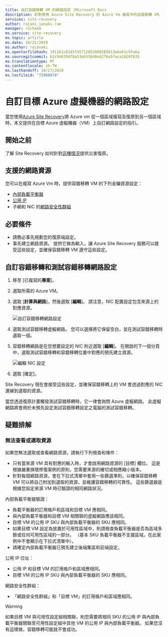 ```yaml
---
title: 自訂容錯移轉 VM 的網路設定 |Microsoft Docs
description: 針對使用 Azure Site Recovery 的 Azure Vm 複寫中的容錯移轉 VM，提供自訂網路設定的總覽。
services: site-recovery
author: rajani-janaki-ram
manager: rochakm
ms.service: site-recovery
ms.topic: article
ms.date: 10/21/2019
ms.author: rajanaki
ms.openlocfilehash: 191161c8185f45712052000285013a6e61c9fa6a
ms.sourcegitcommit: b1c94635078a53eb558d0eb276a5faca1020f835
ms.translationtype: MT
ms.contentlocale: zh-TW
ms.lasthandoff: 10/27/2019
ms.locfileid: "72968878"
---
```

# <a name="customize-networking-configurations-of-the-target-azure-vm"></a>自訂目標 Azure 虛擬機器的網路設定

當您使用[Azure Site Recovery](site-recovery-overview.md)將 Azure vm 從一個區域複寫及復原到另一個區域時，本文提供在目標 Azure 虛擬機器（VM）上自訂網路設定的指引。

## <a name="before-you-start"></a>開始之前

了解 Site Recovery 如何針對[這種情況](azure-to-azure-architecture.md)提供災害復原。

## <a name="supported-networking-resources"></a>支援的網路資源

您可以在複寫 Azure Vm 時，提供容錯移轉 VM 的下列金鑰資源設定：

- [內部負載平衡器](https://docs.microsoft.com/azure/load-balancer/load-balancer-standard-overview#what-is-standard-load-balancer)
- [公用 IP](https://docs.microsoft.com/azure/virtual-network/virtual-network-ip-addresses-overview-arm#public-ip-addresses)
- 子網和 NIC 的[網路安全性群組](https://docs.microsoft.com/azure/virtual-network/manage-network-security-group)

## <a name="prerequisites"></a>必要條件

- 請務必事先規劃您的復原端設定。
- 事先建立網路資源。 提供它做為輸入，讓 Azure Site Recovery 服務可以接受這些設定，並確保容錯移轉 VM 遵守這些設定。

## <a name="customize-failover-and-test-failover-networking-configurations"></a>自訂容錯移轉和測試容錯移轉網路設定

1. 移至 [已複寫的**專案**]。 
2. 選取所需的 Azure VM。
3. 選取 [**計算與網路**]，然後選取 [**編輯**]。 請注意，NIC 配置設定包含來源上的對應資源。 

     ![自訂容錯移轉網路設定](media/azure-to-azure-customize-networking/edit-networking-properties.png)

4. 選取測試容錯移轉虛擬網路。 您可以選擇將它保留空白，並在測試容錯移轉時選取一個。
5. 容錯移轉網路是在您想要設定的 NIC 附近選取 [**編輯**]。 在開啟的下一個分頁中，選取測試容錯移轉和容錯移轉位置中對應的預先建立資源。

    ![編輯 NIC 設定](media/azure-to-azure-customize-networking/nic-drilldown.png) 

6. 選取 [確定]。

Site Recovery 現在會接受這些設定，並確保容錯移轉上的 VM 會透過對應的 NIC 連線到選取的資源。

當您透過復原計畫觸發測試容錯移轉時，它一律會詢問 Azure 虛擬網路。 此虛擬網路將會用於未預先設定測試容錯移轉設定之電腦的測試容錯移轉。

## <a name="troubleshooting"></a>疑難排解

### <a name="unable-to-view-or-select-a-resource"></a>無法查看或選取資源

如果您無法選取或查看網路資源，請執行下列檢查和條件：

- 只有當來源 VM 具有對應的輸入時，才會啟用網路資源的 [目標] 欄位。 這是根據嚴重損壞修復案例的原則，您需要來源的確切或相應縮小版本。
- 針對每個網路資源，會在下拉式清單中套用一些篩選準則，以確保容錯移轉 VM 可以將自己附加到選取的資源，並維護容錯移轉的可靠性。 這些篩選器是根據您設定來源 VM 時已驗證的相同網路狀況。

內部負載平衡器驗證：

- 負載平衡器的訂用帳戶和區域和目標 VM 應相同。
- 與內部負載平衡器和目標 VM 相關聯的虛擬網路應該相同。
- 目標 VM 的公用 IP SKU 與內部負載平衡器的 SKU 應相同。
- 如果目標 VM 設定為放置於可用性區域中，則請檢查負載平衡器是否為區域多餘或任何可用性區域的一部分。 （基本 SKU 負載平衡器不支援區域，在此案例中不會顯示在下拉式清單中）。
- 請確定內部負載平衡器已預先建立後端集區和前端設定。

公用 IP 位址：

- 公用 IP 和目標 VM 的訂用帳戶和區域應相同。
- 目標 VM 的公用 IP SKU 與內部負載平衡器的 SKU 應相同。

網路安全性群組：
- 「網路安全性群組」和「目標 VM」的訂用帳戶和區域應相同。


> [!WARNING]
> 如果目標 VM 與可用性設定組相關聯，則您需要將相同 SKU 的公用 IP 與內部負載平衡器關聯至可用性設定組中其他 VM 的公用 IP 與內部負載平衡器。 如果您沒有這樣做，容錯移轉可能就不會成功。
